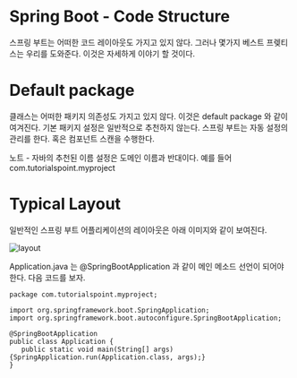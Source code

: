 # Spring Boot - Code Structure

스프링 부트는 어떠한 코드 레이아웃도 가지고 있지 않다. 그러나 몇가지 베스트 프렞티스는 우리를 도와준다. 이것은 자세하게 이야기 할 것이다. 

# Default package

클래스는 어떠한 패키지 의존성도 가지고 있지 않다. 이것은 default package 와 같이 여겨진다. 
기본 패키지 설정은 일반적으로 추천하지 않는다. 스프링 부트는 자동 설정의 관리를 한다. 혹은 컴포넌트 스캔을 수행한다. 

노트 - 자바의 추천된 이름 설정은 도메인 이름과 반대이다. 예를 들어 com.tutorialspoint.myproject

# Typical Layout

일반적인 스프링 부트 어플리케이션의 레이아웃은 아래 이미지와 같이 보여진다. 

![layout](https://www.tutorialspoint.com/spring_boot/images/typical_layout_of_spring_boot_application.jpg)

Application.java 는 @SpringBootApplication 과 같이 메인 메소드 선언이 되어야한다. 다음 코드를 보자. 

```
package com.tutorialspoint.myproject;

import org.springframework.boot.SpringApplication;
import org.springframework.boot.autoconfigure.SpringBootApplication;

@SpringBootApplication
public class Application {
   public static void main(String[] args) {SpringApplication.run(Application.class, args);}
}
```
